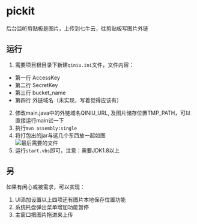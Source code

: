 # pickit
后台监听剪贴板是图片，上传到七牛云，往剪贴板写图片外链
## 运行
1. 需要项目根目录下新建`qiniu.ini`文件，文件内容：  
* 第一行	AccessKey  
* 第二行	SecretKey  
* 第三行 bucket_name
* 第四行 外链域名（未实现，写着觉得应该有）
2. 修改main.java中的外链域名QINIU_URL, 及图片储存位置TMP_PATH，可以直接运行main试一下
3. 执行`mvn assembly:single`
4. 将打包出的jar与这几个东西放一起如图  
![最后需要的文件](http://or4o97iuj.bkt.clouddn.com/prtimg20170818_175125.png)  
5. 运行`start.vbs`即可，注意：需要JDK1.8以上
## 另
如果有闲心或被需求，可以实现：
1. UI添加设置以上四项还有图片本地保存位置功能
2. 系统托盘弹出菜单增加功能暂停
3. 主窗口把图片拖进来上传
